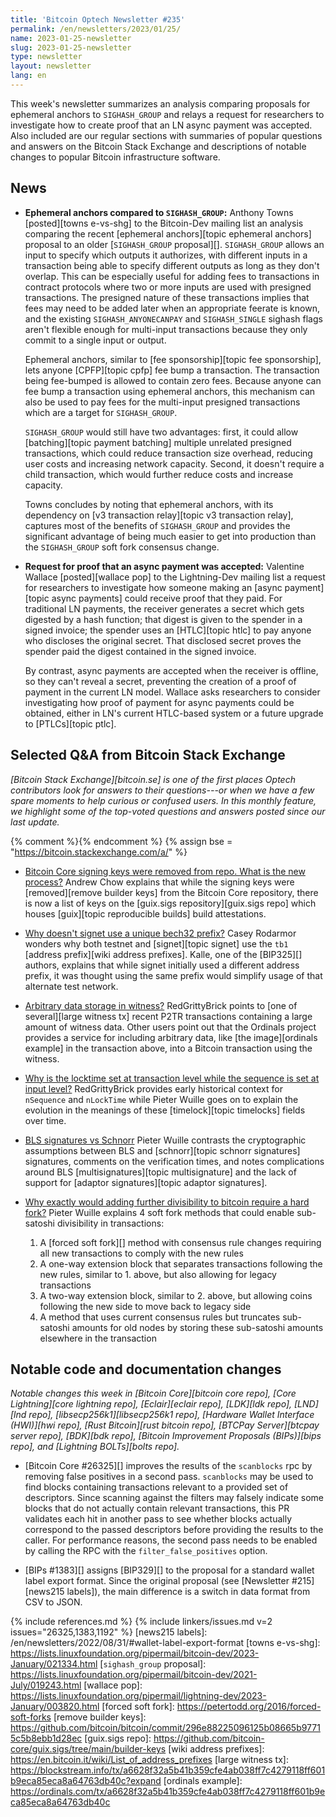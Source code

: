 ```yaml
---
title: 'Bitcoin Optech Newsletter #235'
permalink: /en/newsletters/2023/01/25/
name: 2023-01-25-newsletter
slug: 2023-01-25-newsletter
type: newsletter
layout: newsletter
lang: en
---
```

This week's newsletter summarizes an analysis comparing proposals for
ephemeral anchors to `SIGHASH_GROUP` and relays a request for
researchers to investigate how to create proof that an LN async payment
was accepted.  Also included are our regular sections with summaries of
popular questions and answers on the Bitcoin Stack Exchange
and descriptions
of notable changes to popular Bitcoin infrastructure software.

## News

- **Ephemeral anchors compared to `SIGHASH_GROUP`:** Anthony Towns
  [posted][towns e-vs-shg] to the Bitcoin-Dev mailing list an analysis
  comparing the recent [ephemeral anchors][topic ephemeral anchors]
  proposal to an older [`SIGHASH_GROUP` proposal][].  `SIGHASH_GROUP`
  allows an input to specify which outputs it authorizes, with
  different inputs in a transaction being able to specify different
  outputs as long as they don't overlap.  This can be especially useful
  for adding fees to transactions in contract protocols where two or
  more inputs are used with presigned transactions.  The presigned
  nature of these transactions implies that fees may need to be added
  later when an appropriate feerate is known, and the existing
  `SIGHASH_ANYONECANPAY` and `SIGHASH_SINGLE` sighash flags aren't
  flexible enough for multi-input transactions because they only commit
  to a single input or output.

    Ephemeral anchors, similar to [fee sponsorship][topic fee
    sponsorship], lets anyone [CPFP][topic cpfp] fee bump a transaction.
    The transaction being fee-bumped is allowed to contain zero fees.
    Because anyone can fee bump a transaction using ephemeral anchors,
    this mechanism can also be used to pay fees for the multi-input
    presigned transactions which are a target for `SIGHASH_GROUP`.

    `SIGHASH_GROUP` would still have two advantages: first, it
    could allow [batching][topic payment batching] multiple unrelated
    presigned transactions, which could reduce transaction size
    overhead, reducing user costs and increasing network
    capacity.  Second, it doesn't require a child transaction,
    which would further reduce costs and increase capacity.

    Towns concludes by noting that ephemeral anchors, with its
    dependency on [v3 transaction relay][topic v3 transaction relay],
    captures most of the benefits of `SIGHASH_GROUP` and provides the
    significant advantage of being much easier to get into
    production than the `SIGHASH_GROUP` soft fork consensus change.

- **Request for proof that an async payment was accepted:** Valentine
  Wallace [posted][wallace pop] to the Lightning-Dev mailing list a
  request for researchers to investigate how someone making an [async
  payment][topic async payments] could receive proof that they paid.
  For traditional LN payments, the receiver generates a secret which
  gets digested by a hash function; that digest is given to the spender
  in a signed invoice; the spender uses an [HTLC][topic htlc] to pay
  anyone who discloses the original secret.  That disclosed secret
  proves the spender paid the digest contained in the signed invoice.

    By contrast, async payments are accepted when the receiver is
    offline, so they can't reveal a secret, preventing the creation of a
    proof of payment in the current LN model.  Wallace asks researchers
    to consider investigating how proof of payment for async payments
    could be obtained, either in LN's current HTLC-based system or a
    future upgrade to [PTLCs][topic ptlc].

## Selected Q&A from Bitcoin Stack Exchange

*[Bitcoin Stack Exchange][bitcoin.se] is one of the first places Optech
contributors look for answers to their questions---or when we have a
few spare moments to help curious or confused users.  In
this monthly feature, we highlight some of the top-voted questions and
answers posted since our last update.*

{% comment %}<!-- https://bitcoin.stackexchange.com/search?tab=votes&q=created%3a1m..%20is%3aanswer -->{% endcomment %}
{% assign bse = "https://bitcoin.stackexchange.com/a/" %}

- [Bitcoin Core signing keys were removed from repo. What is the new process?]({{bse}}116649)
  Andrew Chow explains that while the signing keys were [removed][remove builder
  keys] from the Bitcoin Core repository, there is now a list of keys on the
  [guix.sigs repository][guix.sigs repo] which houses [guix][topic reproducible
  builds] build attestations.

- [Why doesn't signet use a unique bech32 prefix?]({{bse}}116630)
  Casey Rodarmor wonders why both testnet and [signet][topic signet] use
  the `tb1` [address prefix][wiki address prefixes]. Kalle, one of the [BIP325][] authors, explains that
  while signet initially used a different address prefix, it was thought using the same
  prefix would simplify usage of that alternate test network.

- [Arbitrary data storage in witness?]({{bse}}116875)
  RedGrittyBrick points to [one of several][large witness tx] recent P2TR
  transactions containing a large amount of witness data. Other users point out
  that the Ordinals project provides a service for including arbitrary data,
  like [the image][ordinals example] in the transaction above, into a Bitcoin transaction using the witness.

- [Why is the locktime set at transaction level while the sequence is set at input level?]({{bse}}116706)
  RedGrittyBrick provides early historical context for `nSequence` and `nLockTime`
  while Pieter Wuille goes on to explain the evolution in the meanings of these [timelock][topic
  timelocks] fields over time.

- [BLS signatures vs Schnorr]({{bse}}116551)
  Pieter Wuille contrasts the cryptographic assumptions between BLS and
  [schnorr][topic schnorr signatures] signatures, comments on the verification
  times, and notes complications around BLS [multisignatures][topic
  multisignature] and the lack of support for [adaptor signatures][topic adaptor signatures].

- [Why exactly would adding further divisibility to bitcoin require a hard fork?]({{bse}}116584)
  Pieter Wuille explains 4 soft fork methods that could enable sub-satoshi divisibility in transactions:

  1. A [forced soft fork][] method with consensus rule changes
     requiring all new transactions to comply with the new rules
  2. A one-way extension block that separates transactions following the new
     rules, similar to 1. above, but also allowing for legacy transactions
  3. A two-way extension block, similar to 2. above, but allowing coins
     following the new side to move back to legacy side
  4. A method that uses current consensus rules but truncates sub-satoshi
     amounts for old nodes by storing these sub-satoshi amounts elsewhere in
     the transaction

## Notable code and documentation changes

*Notable changes this week in [Bitcoin Core][bitcoin core repo], [Core
Lightning][core lightning repo], [Eclair][eclair repo], [LDK][ldk repo],
[LND][lnd repo], [libsecp256k1][libsecp256k1 repo], [Hardware Wallet
Interface (HWI)][hwi repo], [Rust Bitcoin][rust bitcoin repo], [BTCPay
Server][btcpay server repo], [BDK][bdk repo], [Bitcoin Improvement
Proposals (BIPs)][bips repo], and [Lightning BOLTs][bolts repo].*

- [Bitcoin Core #26325][] improves the results of the `scanblocks` rpc
  by removing false positives in a second pass. `scanblocks` may be used
  to find blocks containing transactions relevant to a provided set of descriptors.
  Since scanning against the filters may falsely indicate some blocks
  that do not actually contain relevant transactions, this PR validates
  each hit in another pass to see whether blocks actually correspond to
  the passed descriptors before providing the results to the caller.
  For performance reasons, the second pass needs to be enabled by
  calling the RPC with the `filter_false_positives` option.

- [BIPs #1383][] assigns [BIP329][] to the proposal for a standard
  wallet label export format.  Since the original proposal (see
  [Newsletter #215][news215 labels]), the main difference is a switch
  in data format from CSV to JSON.

{% include references.md %}
{% include linkers/issues.md v=2 issues="26325,1383,1192" %}
[news215 labels]: /en/newsletters/2022/08/31/#wallet-label-export-format
[towns e-vs-shg]: https://lists.linuxfoundation.org/pipermail/bitcoin-dev/2023-January/021334.html
[`sighash_group` proposal]: https://lists.linuxfoundation.org/pipermail/bitcoin-dev/2021-July/019243.html
[wallace pop]: https://lists.linuxfoundation.org/pipermail/lightning-dev/2023-January/003820.html
[forced soft fork]: https://petertodd.org/2016/forced-soft-forks
[remove builder keys]: https://github.com/bitcoin/bitcoin/commit/296e88225096125b08665b97715c5b8ebb1d28ec
[guix.sigs repo]: https://github.com/bitcoin-core/guix.sigs/tree/main/builder-keys
[wiki address prefixes]: https://en.bitcoin.it/wiki/List_of_address_prefixes
[large witness tx]: https://blockstream.info/tx/a6628f32a5b41b359cfe4ab038ff7c4279118ff601b9eca85eca8a64763db40c?expand
[ordinals example]: https://ordinals.com/tx/a6628f32a5b41b359cfe4ab038ff7c4279118ff601b9eca85eca8a64763db40c
